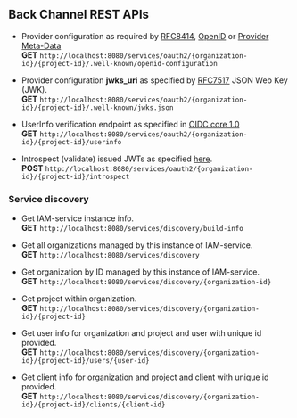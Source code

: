 ## Back Channel REST APIs

* Provider configuration as required by [RFC8414](https://tools.ietf.org/html/rfc8414#section-3), 
  [OpenID](https://openid.net/specs/openid-connect-discovery-1_0.html#ProviderConfig) or 
  [Provider Meta-Data](https://openid.net/specs/openid-connect-discovery-1_0.html#ProviderMetadata)  
  __GET__ ``http://localhost:8080/services/oauth2/{organization-id}/{project-id}/.well-known/openid-configuration``

* Provider configuration __jwks_uri__ as specified by [RFC7517](https://tools.ietf.org/html/rfc7517) JSON Web Key (JWK).  
  __GET__ ``http://localhost:8080/services/oauth2/{organization-id}/{project-id}/.well-known/jwks.json``

* UserInfo verification endpoint as specified in [OIDC core 1.0](https://openid.net/specs/openid-connect-core-1_0.html#UserInfoRequest)   
  __GET__ ``http://localhost:8080/services/oauth2/{organization-id}/{project-id}/userinfo``

* Introspect (validate) issued JWTs as specified [here](https://tools.ietf.org/html/rfc7662).  
  __POST__ ``http://localhost:8080/services/oauth2/{organization-id}/{project-id}/introspect``

### Service discovery

* Get IAM-service instance info.  
  __GET__ ``http://localhost:8080/services/discovery/build-info``
  
* Get all organizations managed by this instance of IAM-service.  
  __GET__ ``http://localhost:8080/services/discovery``

* Get organization by ID managed by this instance of IAM-service.  
  __GET__ ``http://localhost:8080/services/discovery/{organization-id}``

* Get project within organization.  
  __GET__ ``http://localhost:8080/services/discovery/{organization-id}/{project-id}``

* Get user info for organization and project and user with unique id provided.  
  __GET__ ``http://localhost:8080/services/discovery/{organization-id}/{project-id}/users/{user-id}``

* Get client info for organization and project and client with unique id provided.  
  __GET__ ``http://localhost:8080/services/discovery/{organization-id}/{project-id}/clients/{client-id}``
